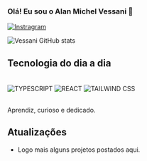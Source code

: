 ### Olá! Eu sou o Alan Michel Vessani 🤙

[![Instragram](https://img.shields.io/badge/Instagram-E4405F?style=for-the-badge&logo=instagram&logoColor=white)]()

![Vessani GitHub stats](https://github-readme-stats.vercel.app/api?username=vessani&show_icons=true&theme=dracula)

## Tecnologia do dia a dia

<div style="display: inline_block"><br/>
        <img align="center" alt="TYPESCRIPT" src="https://img.shields.io/badge/TypeScript-007ACC?style=for-the-badge&logo=typescript&logoColor=white"/>
        <img align="center" alt="REACT" src="https://img.shields.io/badge/React-20232A?style=for-the-badge&logo=react&logoColor=61DAFB"/>
        <img align="center" alt="TAILWIND CSS" src="https://img.shields.io/badge/Tailwind_CSS-38B2AC?style=for-the-badge&logo=tailwind-css&logoColor=white"/>

</div><br/>

Aprendiz, curioso e dedicado.

## Atualizações

- Logo mais alguns projetos postados aqui.
